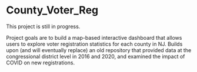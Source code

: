 # County_Voter_Reg
This project is still in progress.

Project goals are to build a map-based interactive dashboard that allows users to explore voter registration statistics for each county in NJ. Builds upon (and will eventually replace) an old repository that provided data at the congressional district level in 2016 and 2020, and examined the impact of COVID on new registrations.



